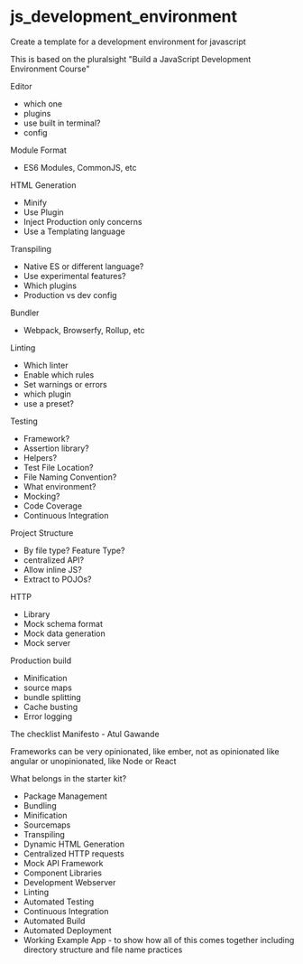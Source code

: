 # js_development_environment
Create a template for a development environment for javascript

This is based on the pluralsight "Build a JavaScript Development Environment Course"

Editor
- which one
- plugins
- use built in terminal?
- config

Module Format 
- ES6 Modules, CommonJS, etc

HTML Generation
- Minify
- Use Plugin
- Inject Production only concerns
- Use a Templating language

Transpiling
- Native ES or different language?
- Use experimental features?
- Which plugins
- Production vs dev config

Bundler 
- Webpack, Browserfy, Rollup, etc

Linting
- Which linter
- Enable which rules
- Set warnings or errors
- which plugin
- use a preset?

Testing
- Framework?
- Assertion library?
- Helpers?
- Test File Location?
- File Naming Convention?
- What environment?
- Mocking?
- Code Coverage
- Continuous Integration

Project Structure
- By file type? Feature Type?
- centralized API?
- Allow inline JS?
- Extract to POJOs?

HTTP
- Library
- Mock schema format
- Mock data generation
- Mock server

Production build
- Minification
- source maps
- bundle splitting
- Cache busting
- Error logging

The checklist Manifesto - Atul Gawande

Frameworks can be very opinionated, like ember, not as opinionated like angular or unopinionated, like Node or React

What belongs in the starter kit?
- Package Management
- Bundling
- Minification
- Sourcemaps
- Transpiling
- Dynamic HTML Generation
- Centralized HTTP requests
- Mock API Framework
- Component Libraries
- Development Webserver
- Linting
- Automated Testing
- Continuous Integration
- Automated Build
- Automated Deployment
- Working Example App - to show how all of this comes together including directory structure and file name practices

